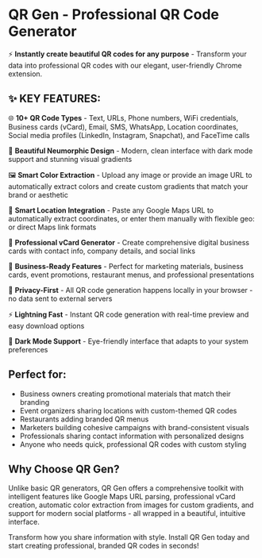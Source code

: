# QR Gen - Professional QR Code Generator

⚡ **Instantly create beautiful QR codes for any purpose** - Transform your data into professional QR codes with our elegant, user-friendly Chrome extension.

## ✨ KEY FEATURES:

🌐 **10+ QR Code Types** - Text, URLs, Phone numbers, WiFi credentials, Business cards (vCard), Email, SMS, WhatsApp, Location coordinates, Social media profiles (LinkedIn, Instagram, Snapchat), and FaceTime calls

🎨 **Beautiful Neumorphic Design** - Modern, clean interface with dark mode support and stunning visual gradients

🖼️ **Smart Color Extraction** - Upload any image or provide an image URL to automatically extract colors and create custom gradients that match your brand or aesthetic

📱 **Smart Location Integration** - Paste any Google Maps URL to automatically extract coordinates, or enter them manually with flexible geo: or direct Maps link formats

👤 **Professional vCard Generator** - Create comprehensive digital business cards with contact info, company details, and social links

💼 **Business-Ready Features** - Perfect for marketing materials, business cards, event promotions, restaurant menus, and professional presentations

🔐 **Privacy-First** - All QR code generation happens locally in your browser - no data sent to external servers

⚡ **Lightning Fast** - Instant QR code generation with real-time preview and easy download options

🌙 **Dark Mode Support** - Eye-friendly interface that adapts to your system preferences

## Perfect for:

- Business owners creating promotional materials that match their branding
- Event organizers sharing locations with custom-themed QR codes
- Restaurants adding branded QR menus
- Marketers building cohesive campaigns with brand-consistent visuals
- Professionals sharing contact information with personalized designs
- Anyone who needs quick, professional QR codes with custom styling

## Why Choose QR Gen?

Unlike basic QR generators, QR Gen offers a comprehensive toolkit with intelligent features like Google Maps URL parsing, professional vCard creation, automatic color extraction from images for custom gradients, and support for modern social platforms - all wrapped in a beautiful, intuitive interface.

Transform how you share information with style. Install QR Gen today and start creating professional, branded QR codes in seconds!
